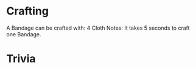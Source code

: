 # Crafting

A Bandage can be crafted with:
4 Cloth
Notes:
It takes 5 seconds to craft one Bandage.
# Trivia


